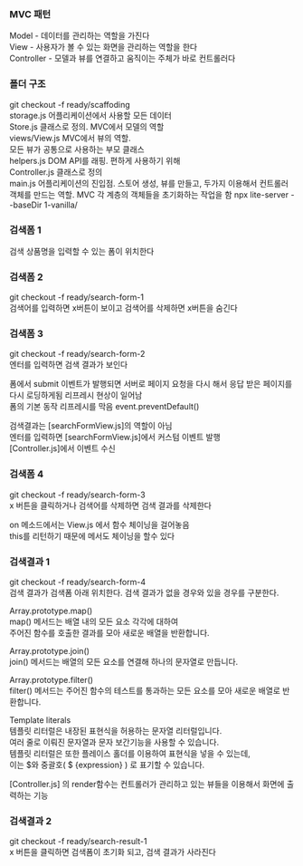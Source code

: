 ### MVC 패턴

Model - 데이터를 관리하는 역할을 가진다  
View - 사용자가 볼 수 있는 화면을 관리하는 역할을 한다  
Controller - 모델과 뷰를 연결하고 움직이는 주체가 바로 컨트롤러다  

### 폴더 구조

git checkout -f ready/scaffoding  
storage.js 어플리케이션에서 사용할 모든 데이터  
Store.js 클래스로 정의. MVC에서 모델의 역할  
views/View.js MVC에서 뷰의 역할.   
모든 뷰가 공통으로 사용하는 부모 클래스  
helpers.js DOM API를 래핑. 편하게 사용하기 위해  
Controller.js 클래스로 정의  
main.js 어플리케이션의 진입점. 스토어 생성, 뷰를 만들고, 두가지 이용해서 컨트롤러 객체를 만드는 역할. 
MVC 각 계층의 객체들을 초기화하는 작업을 함
npx lite-server --baseDir 1-vanilla/

### 검색폼 1
검색 상품명을 입력할 수 있는 폼이 위치한다

### 검색폼 2
git checkout -f ready/search-form-1  
검색어를 입력하면 x버튼이 보이고 검색어를 삭제하면 x버튼을 숨긴다

### 검색폼 3
git checkout -f ready/search-form-2  
엔터를 입력하면 검색 결과가 보인다  

폼에서 submit 이벤트가 발행되면 서버로 페이지 요청을 다시 해서 
응답 받은 페이지를 다시 로딩하게됨 리프레시 현상이 일어남  
폼의 기본 동작 리프레시를 막음 event.preventDefault()

검색결과는 [searchFormView.js]의 역할이 아님  
엔터를 입력하면 [searchFormView.js]에서 커스텀 이벤트 발행  
[Controller.js]에서 이벤트 수신

### 검색폼 4
git checkout -f ready/search-form-3  
x 버튼을 클릭하거나 검색어를 삭제하면 검색 결과를 삭제한다  

on 메소드에서는 View.js 에서 함수 체이닝을 걸어놓음  
this를 리턴하기 때문에 메서도 체이닝을 할수 있다

### 검색결과 1
git checkout -f ready/search-form-4  
검색 결과가 검색폼 아래 위치한다. 검색 결과가 없을 경우와 있을 경우를 구분한다.  

Array.prototype.map()  
map() 메서드는 배열 내의 모든 요소 각각에 대하여  
주어진 함수를 호출한 결과를 모아 새로운 배열을 반환합니다.

Array.prototype.join()  
join() 메서드는 배열의 모든 요소를 연결해 하나의 문자열로 만듭니다.

Array.prototype.filter()  
filter() 메서드는 주어진 함수의 테스트를 통과하는 모든 요소를 모아 새로운 배열로 반환합니다.

Template literals  
템플릿 리터럴은 내장된 표현식을 허용하는 문자열 리터럴입니다.  
여러 줄로 이뤄진 문자열과 문자 보간기능을 사용할 수 있습니다.  
템플릿 리터럴은 또한 플레이스 홀더를 이용하여 표현식을 넣을 수 있는데,   
이는 $와 중괄호( $ {expression} ) 로 표기할 수 있습니다. 

[Controller.js] 의 render함수는 컨트롤러가 관리하고 있는 뷰들을 이용해서 화면에 출력하는 기능

### 검색결과 2
git checkout -f ready/search-result-1  
x 버튼을 클릭하면 검색폼이 초기화 되고, 검색 결과가 사라진다

